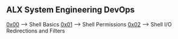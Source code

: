 ## ALX System Engineering DevOps
[0x00](https://github.com/King2H/alx-system_engineering-devops/tree/master/0x00-shell_basics) --> Shell Basics
[0x01](https://github.com/King2H/alx-system_engineering-devops/tree/master/0x01-shell_permissions) --> Shell Permissions
[0x02](https://github.com/King2H/alx-system_engineering-devops/tree/master/0x02-shell_redirections) --> Shell I/O Redirections and Filters
